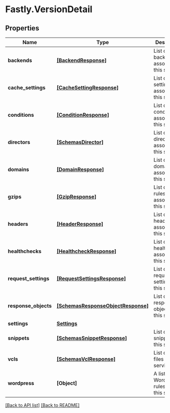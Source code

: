 # Fastly.VersionDetail

## Properties

Name | Type | Description | Notes
------------ | ------------- | ------------- | -------------
**backends** | [**[BackendResponse]**](BackendResponse.md) | List of backends associated to this service. | [optional] 
**cache_settings** | [**[CacheSettingResponse]**](CacheSettingResponse.md) | List of cache settings associated to this service. | [optional] 
**conditions** | [**[ConditionResponse]**](ConditionResponse.md) | List of conditions associated to this service. | [optional] 
**directors** | [**[SchemasDirector]**](SchemasDirector.md) | List of directors associated to this service. | [optional] 
**domains** | [**[DomainResponse]**](DomainResponse.md) | List of domains associated to this service. | [optional] 
**gzips** | [**[GzipResponse]**](GzipResponse.md) | List of gzip rules associated to this service. | [optional] 
**headers** | [**[HeaderResponse]**](HeaderResponse.md) | List of headers associated to this service. | [optional] 
**healthchecks** | [**[HealthcheckResponse]**](HealthcheckResponse.md) | List of healthchecks associated to this service. | [optional] 
**request_settings** | [**[RequestSettingsResponse]**](RequestSettingsResponse.md) | List of request settings for this service. | [optional] 
**response_objects** | [**[SchemasResponseObjectResponse]**](SchemasResponseObjectResponse.md) | List of response objects for this service. | [optional] 
**settings** | [**Settings**](Settings.md) |  | [optional] 
**snippets** | [**[SchemasSnippetResponse]**](SchemasSnippetResponse.md) | List of VCL snippets for this service. | [optional] 
**vcls** | [**[SchemasVclResponse]**](SchemasVclResponse.md) | List of VCL files for this service. | [optional] 
**wordpress** | **[Object]** | A list of Wordpress rules with this service. | [optional] 


[[Back to API list]](../../README.md#endpoints) [[Back to README]](../../README.md)
